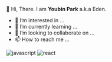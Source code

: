 👋 Hi, There. I am **Youbin Park** a.k.a Eden.
- 👀 I’m interested in ...
- 🌱 I’m currently learning ...
- 💞️ I’m looking to collaborate on ...
- 📫 How to reach me ...
<img alt="javascript" src="https://img.shields.io/badge/-javascript-%23F7DF1E?style=for-the-badge&logo=JavaScript&logoColor=white" />
<img alt="react" src="https://img.shields.io/badge/-react-%2361DAFB?style=for-the-badge&logo=React&logoColor=white" />


<!---
daydreamplace/daydreamplace is a ✨ special ✨ repository because its `README.md` (this file) appears on your GitHub profile.
You can click the Preview link to take a look at your changes.
--->
